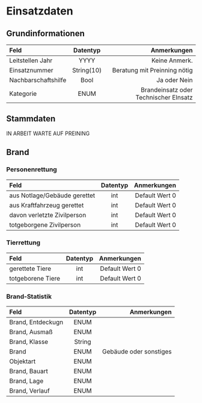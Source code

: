 # Einsatzdaten

## Grundinformationen

| Feld                |  Datentyp  |                           Anmerkungen |
| :------------------ | :--------: | ------------------------------------: |
| Leitstellen Jahr    |    YYYY    |                         Keine Anmerk. |
| Einsatznummer       | String(10) |          Beratung mit Preinning nötig |
| Nachbarschaftshilfe |    Bool    |                          Ja oder Nein |
| Kategorie           |    ENUM    | Brandeinsatz oder Technischer EInsatz |
## Stammdaten
IN ARBEIT WARTE AUF PREINING
## Brand
### Personenrettung
| Feld                         | Datentyp |    Anmerkungen |
| :--------------------------- | :------: | -------------: |
| aus Notlage/Gebäude gerettet |   int    | Default Wert 0 |
| aus Kraftfahrzeug gerettet   |   int    | Default Wert 0 |
| davon verletzte Zivilperson  |   int    | Default Wert 0 |
| totgeborgene Zivilperson     |   int    | Default Wert 0 |

### Tierrettung 
| Feld              | Datentyp |    Anmerkungen |
| :---------------- | :------: | -------------: |
| gerettete Tiere   |   int    | Default Wert 0 |
| totgeborene Tiere |   int    | Default Wert 0 |

### Brand-Statistik
| Feld              | Datentyp |            Anmerkungen |
| :---------------- | :------: | ---------------------: |
| Brand, Entdeckugn |   ENUM   |
| Brand, Ausmaß     |   ENUM   |
| Brand, Klasse     |  String  |
| Brand             |   ENUM   | Gebäude oder sonstiges |
| Objektart         |   ENUM   |
| Brand, Bauart     |   ENUM   |
| Brand, Lage       |   ENUM   |
| Brand, Verlauf    |   ENUM   |
